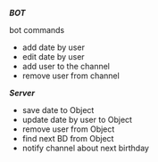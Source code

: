 **_BOT_**

bot commands

- add date by user
- edit date by user
- add user to the channel
- remove user from channel

**_Server_**

- save date to Object
- update date by user to Object
- remove user from Object
- find next BD from Object
- notify channel about next birthday
